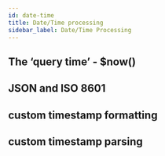 ```yaml
---
id: date-time
title: Date/Time processing
sidebar_label: Date/Time Processing
---
```


## The ‘query time’ - $now()

## JSON and ISO 8601

## custom timestamp formatting

## custom timestamp parsing

